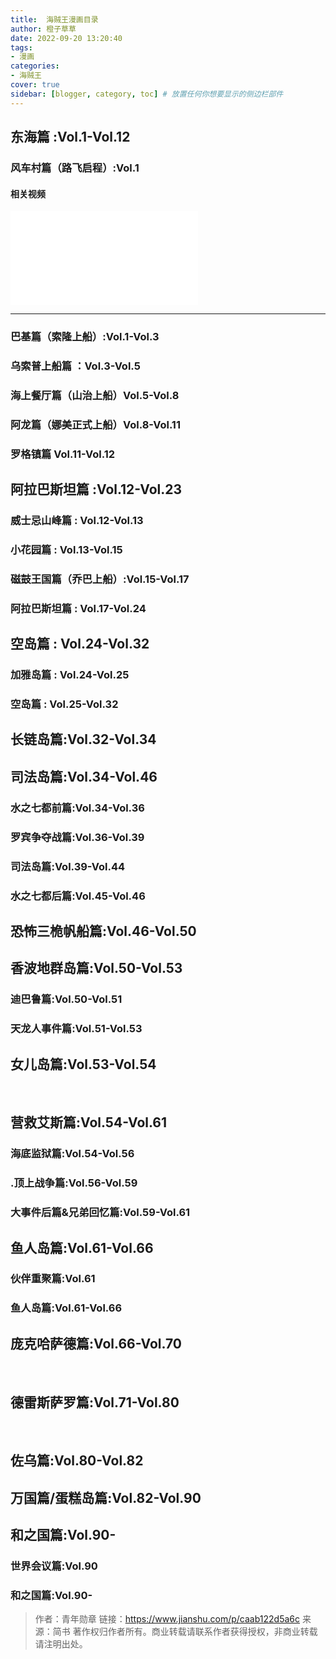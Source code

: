 ```yaml
---
title:  海贼王漫画目录
author: 橙子草草
date: 2022-09-20 13:20:40
tags:
- 漫画
categories: 
- 海贼王
cover: true
sidebar: [blogger, category, toc] # 放置任何你想要显示的侧边栏部件
---
```

> 


## 东海篇 :Vol.1-Vol.12

### 风车村篇（路飞启程）:Vol.1
#### 相关视频

<iframe src="//player.bilibili.com/player.html?aid=54508662&bvid=BV154411H7hc&cid=95341349&page=1" scrolling="no" border="0" frameborder="no" framespacing="0" allowfullscreen="true"> </iframe>

---
### 巴基篇（索隆上船）:Vol.1-Vol.3

### 乌索普上船篇 ：Vol.3-Vol.5

### 海上餐厅篇（山治上船）Vol.5-Vol.8

### 阿龙篇（娜美正式上船）Vol.8-Vol.11

### 罗格镇篇 Vol.11-Vol.12


## 阿拉巴斯坦篇 :Vol.12-Vol.23
### 威⼠忌⼭峰篇 : Vol.12-Vol.13
### ⼩花园篇 : Vol.13-Vol.15

### 磁⿎王国篇（乔巴上船）:Vol.15-Vol.17

### 阿拉巴斯坦篇 : Vol.17-Vol.24

## 空岛篇 : Vol.24-Vol.32

### 加雅岛篇 : Vol.24-Vol.25

### 空岛篇 : Vol.25-Vol.32

## 长链岛篇:Vol.32-Vol.34

## 司法岛篇:Vol.34-Vol.46

### 水之七都前篇:Vol.34-Vol.36

### 罗宾争夺战篇:Vol.36-Vol.39

### 司法岛篇:Vol.39-Vol.44

### 水之七都后篇:Vol.45-Vol.46



## 恐怖三桅帆船篇:Vol.46-Vol.50



## 香波地群岛篇:Vol.50-Vol.53

### 迪巴鲁篇:Vol.50-Vol.51

### 天龙人事件篇:Vol.51-Vol.53



## 女儿岛篇:Vol.53-Vol.54

 

## 营救艾斯篇:Vol.54-Vol.61

### 海底监狱篇:Vol.54-Vol.56

### .顶上战争篇:Vol.56-Vol.59

### 大事件后篇&兄弟回忆篇:Vol.59-Vol.61



## 鱼人岛篇:Vol.61-Vol.66

### 伙伴重聚篇:Vol.61

### 鱼人岛篇:Vol.61-Vol.66



## 庞克哈萨德篇:Vol.66-Vol.70

 

## 德雷斯萨罗篇:Vol.71-Vol.80

 

## 佐乌篇:Vol.80-Vol.82



## 万国篇/蛋糕岛篇:Vol.82-Vol.90



## 和之国篇:Vol.90-

### 世界会议篇:Vol.90

### 和之国篇:Vol.90-

> 作者：青年勋章
链接：https://www.jianshu.com/p/caab122d5a6c
来源：简书
著作权归作者所有。商业转载请联系作者获得授权，非商业转载请注明出处。

